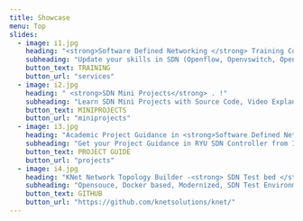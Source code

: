 ```yaml
---
title: Showcase
menu: Top
slides:
  - image: i1.jpg
    heading: "<strong>Software Defined Networking </strong> Training Course !"
    subheading: "Update your skills in SDN (Openflow, Openvswitch, OpenDayLight, RYU, KNet, Mininet) , Prepare for your academic/ research SDN projects with our training courses.."
    button_text: TRAINING
    button_url: "services"
  - image: i2.jpg
    heading: " <strong>SDN Mini Projects</strong> . !"
    subheading: "Learn SDN Mini Projects with Source Code, Video Explanations, Support"
    button_text: MINIPROJECTS
    button_url: "miniprojects"
  - image: i3.jpg
    heading: "Academic Project Guidance in <strong>Software Defined Networking </strong>.. !"
    subheading: "Get your Project Guidance in RYU SDN Controller from Industry professionals"
    button_text: PROJECT GUIDE
    button_url: "projects"  
  - image: i4.jpg
    heading: "KNet Network Topology Builder -<strong> SDN Test bed </strong>.. !"
    subheading: "Opensouce, Docker based, Modernized, SDN Test Environment.  Supports majororty of SDN Use cases"
    button_text: GITHUB
    button_url: "https://github.com/knetsolutions/knet/"  
---
```



